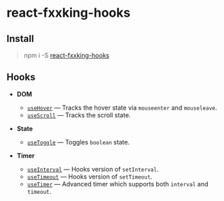 # react-fxxking-hooks


## Install

> npm i -S [react-fxxking-hooks](https://www.npmjs.com/package/react-fxxking-hooks)


## Hooks

- **DOM**
    - [`useHover`](./src/useHover.ts) &mdash; Tracks the hover state via `mouseenter` and `mouseleave`.
    - [`useScroll`](./src/useScroll.ts) &mdash; Tracks the scroll state.

- **State**
    - [`useToggle`](./src/useToggle.ts) &mdash; Toggles `boolean` state.

- **Timer**
    - [`useInterval`](./src/useInterval.ts) &mdash; Hooks version of `setInterval`.
    - [`useTimeout`](./src/useTimeout.ts) &mdash; Hooks version of `setTimeout`.
    - [`useTimer`](./src/useTimer.ts) &mdash; Advanced timer which supports both `interval` and `timeout`.
